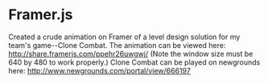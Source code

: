 # Framer.js

Created a crude animation on Framer of a level design solution for my team's game--Clone Combat.
The animation can be viewed here: http://share.framerjs.com/ppehr26uwgwj/
(Note the window size must be 640 by 480 to work properly.)
Clone Combat can be played on newgrounds here: http://www.newgrounds.com/portal/view/666197

